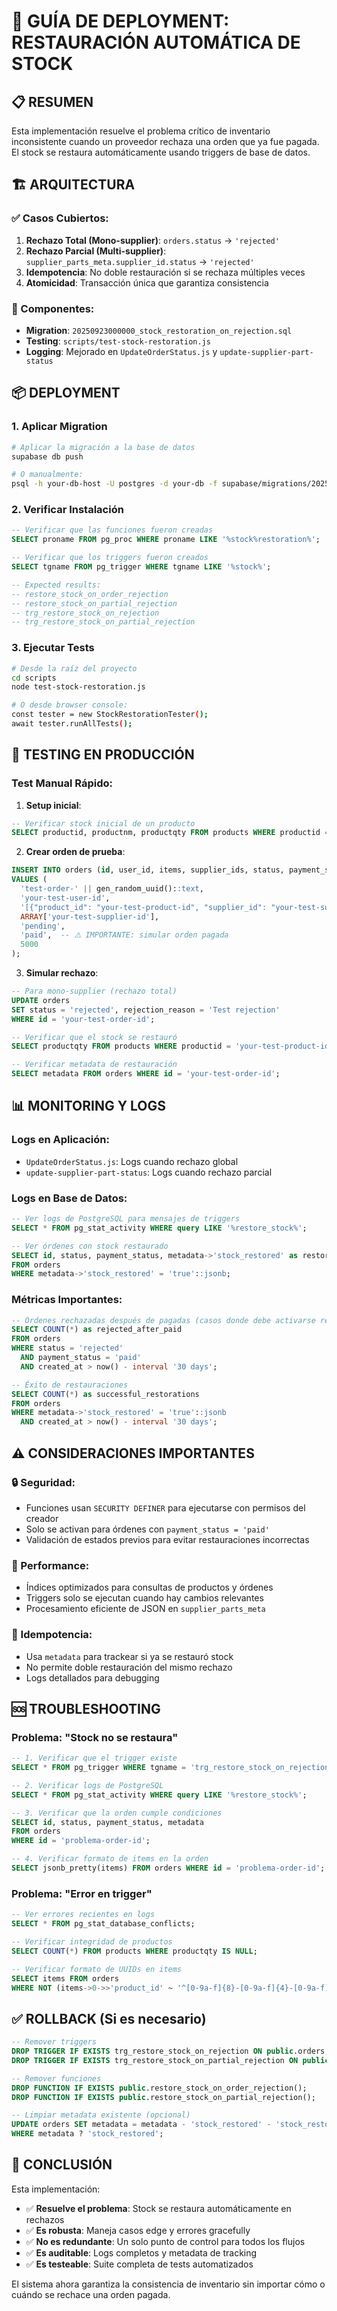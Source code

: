 # 🚀 GUÍA DE DEPLOYMENT: RESTAURACIÓN AUTOMÁTICA DE STOCK

## 📋 RESUMEN
Esta implementación resuelve el problema crítico de inventario inconsistente cuando un proveedor rechaza una orden que ya fue pagada. El stock se restaura automáticamente usando triggers de base de datos.

## 🏗️ ARQUITECTURA

### ✅ Casos Cubiertos:
1. **Rechazo Total (Mono-supplier)**: `orders.status` → `'rejected'`
2. **Rechazo Parcial (Multi-supplier)**: `supplier_parts_meta.supplier_id.status` → `'rejected'`
3. **Idempotencia**: No doble restauración si se rechaza múltiples veces
4. **Atomicidad**: Transacción única que garantiza consistencia

### 🔧 Componentes:
- **Migration**: `20250923000000_stock_restoration_on_rejection.sql`
- **Testing**: `scripts/test-stock-restoration.js`
- **Logging**: Mejorado en `UpdateOrderStatus.js` y `update-supplier-part-status`

## 📦 DEPLOYMENT

### 1. Aplicar Migration
```bash
# Aplicar la migración a la base de datos
supabase db push

# O manualmente:
psql -h your-db-host -U postgres -d your-db -f supabase/migrations/20250923000000_stock_restoration_on_rejection.sql
```

### 2. Verificar Instalación
```sql
-- Verificar que las funciones fueron creadas
SELECT proname FROM pg_proc WHERE proname LIKE '%stock%restoration%';

-- Verificar que los triggers fueron creados
SELECT tgname FROM pg_trigger WHERE tgname LIKE '%stock%';

-- Expected results:
-- restore_stock_on_order_rejection
-- restore_stock_on_partial_rejection
-- trg_restore_stock_on_rejection
-- trg_restore_stock_on_partial_rejection
```

### 3. Ejecutar Tests
```bash
# Desde la raíz del proyecto
cd scripts
node test-stock-restoration.js

# O desde browser console:
const tester = new StockRestorationTester();
await tester.runAllTests();
```

## 🧪 TESTING EN PRODUCCIÓN

### Test Manual Rápido:

1. **Setup inicial**:
```sql
-- Verificar stock inicial de un producto
SELECT productid, productnm, productqty FROM products WHERE productid = 'your-test-product-id';
```

2. **Crear orden de prueba**:
```sql
INSERT INTO orders (id, user_id, items, supplier_ids, status, payment_status, total_amount)
VALUES (
  'test-order-' || gen_random_uuid()::text,
  'your-test-user-id',
  '[{"product_id": "your-test-product-id", "supplier_id": "your-test-supplier-id", "quantity": 5, "price_at_addition": 1000}]'::jsonb,
  ARRAY['your-test-supplier-id'],
  'pending',
  'paid',  -- ⚠️ IMPORTANTE: simular orden pagada
  5000
);
```

3. **Simular rechazo**:
```sql
-- Para mono-supplier (rechazo total)
UPDATE orders 
SET status = 'rejected', rejection_reason = 'Test rejection'
WHERE id = 'your-test-order-id';

-- Verificar que el stock se restauró
SELECT productqty FROM products WHERE productid = 'your-test-product-id';

-- Verificar metadata de restauración
SELECT metadata FROM orders WHERE id = 'your-test-order-id';
```

## 📊 MONITORING Y LOGS

### Logs en Aplicación:
- `UpdateOrderStatus.js`: Logs cuando rechazo global
- `update-supplier-part-status`: Logs cuando rechazo parcial

### Logs en Base de Datos:
```sql
-- Ver logs de PostgreSQL para mensajes de triggers
SELECT * FROM pg_stat_activity WHERE query LIKE '%restore_stock%';

-- Ver órdenes con stock restaurado
SELECT id, status, payment_status, metadata->'stock_restored' as restored
FROM orders 
WHERE metadata->'stock_restored' = 'true'::jsonb;
```

### Métricas Importantes:
```sql
-- Órdenes rechazadas después de pagadas (casos donde debe activarse restauración)
SELECT COUNT(*) as rejected_after_paid
FROM orders 
WHERE status = 'rejected' 
  AND payment_status = 'paid'
  AND created_at > now() - interval '30 days';

-- Éxito de restauraciones
SELECT COUNT(*) as successful_restorations
FROM orders 
WHERE metadata->'stock_restored' = 'true'::jsonb
  AND created_at > now() - interval '30 days';
```

## ⚠️ CONSIDERACIONES IMPORTANTES

### 🔒 Seguridad:
- Funciones usan `SECURITY DEFINER` para ejecutarse con permisos del creador
- Solo se activan para órdenes con `payment_status = 'paid'`
- Validación de estados previos para evitar restauraciones incorrectas

### 🚀 Performance:
- Índices optimizados para consultas de productos y órdenes
- Triggers solo se ejecutan cuando hay cambios relevantes
- Procesamiento eficiente de JSON en `supplier_parts_meta`

### 🔄 Idempotencia:
- Usa `metadata` para trackear si ya se restauró stock
- No permite doble restauración del mismo rechazo
- Logs detallados para debugging

## 🆘 TROUBLESHOOTING

### Problema: "Stock no se restaura"
```sql
-- 1. Verificar que el trigger existe
SELECT * FROM pg_trigger WHERE tgname = 'trg_restore_stock_on_rejection';

-- 2. Verificar logs de PostgreSQL
SELECT * FROM pg_stat_activity WHERE query LIKE '%restore_stock%';

-- 3. Verificar que la orden cumple condiciones
SELECT id, status, payment_status, metadata
FROM orders 
WHERE id = 'problema-order-id';

-- 4. Verificar formato de items en la orden
SELECT jsonb_pretty(items) FROM orders WHERE id = 'problema-order-id';
```

### Problema: "Error en trigger"
```sql
-- Ver errores recientes en logs
SELECT * FROM pg_stat_database_conflicts;

-- Verificar integridad de productos
SELECT COUNT(*) FROM products WHERE productqty IS NULL;

-- Verificar formato de UUIDs en items
SELECT items FROM orders 
WHERE NOT (items->0->>'product_id' ~ '^[0-9a-f]{8}-[0-9a-f]{4}-[0-9a-f]{4}-[0-9a-f]{4}-[0-9a-f]{12}$');
```

## ✅ ROLLBACK (Si es necesario)

```sql
-- Remover triggers
DROP TRIGGER IF EXISTS trg_restore_stock_on_rejection ON public.orders;
DROP TRIGGER IF EXISTS trg_restore_stock_on_partial_rejection ON public.orders;

-- Remover funciones
DROP FUNCTION IF EXISTS public.restore_stock_on_order_rejection();
DROP FUNCTION IF EXISTS public.restore_stock_on_partial_rejection();

-- Limpiar metadata existente (opcional)
UPDATE orders SET metadata = metadata - 'stock_restored' - 'stock_restored_at' - 'stock_restoration_log'
WHERE metadata ? 'stock_restored';
```

## 🎯 CONCLUSIÓN

Esta implementación:
- ✅ **Resuelve el problema**: Stock se restaura automáticamente en rechazos
- ✅ **Es robusta**: Maneja casos edge y errores gracefully
- ✅ **No es redundante**: Un solo punto de control para todos los flujos
- ✅ **Es auditable**: Logs completos y metadata de tracking
- ✅ **Es testeable**: Suite completa de tests automatizados

El sistema ahora garantiza la consistencia de inventario sin importar cómo o cuándo se rechace una orden pagada.